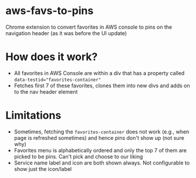 # aws-favs-to-pins
Chrome extension to convert favorites in AWS console to pins on the navigation header (as it was before the UI update)

# How does it work?
- All favorites in AWS Console are within a div that has a property called `data-testid="favorites-container"`
- Fetches first 7 of these favorites, clones them into new divs and adds on to the nav header element

# Limitations
- Sometimes, fetching the `favorites-container` does not work (e.g., when page is refreshed sometimes) and hence pins don't show up (not sure why)
- Favorites menu is alphabetically ordered and only the top 7 of them are picked to be pins. Can't pick and choose to our liking
- Service name label and icon are both shown always. Not configurable to show just the icon/label

